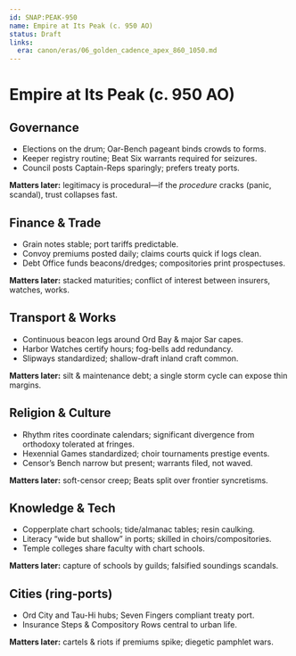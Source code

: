 ```yaml
---
id: SNAP:PEAK-950
name: Empire at Its Peak (c. 950 AO)
status: Draft
links:
  era: canon/eras/06_golden_cadence_apex_860_1050.md
---
```


# Empire at Its Peak (c. 950 AO)

## Governance
- Elections on the drum; Oar-Bench pageant binds crowds to forms.
- Keeper registry routine; Beat Six warrants required for seizures.
- Council posts Captain-Reps sparingly; prefers treaty ports.

**Matters later:** legitimacy is procedural—if the *procedure* cracks (panic, scandal), trust collapses fast.

## Finance & Trade
- Grain notes stable; port tariffs predictable.
- Convoy premiums posted daily; claims courts quick if logs clean.
- Debt Office funds beacons/dredges; compositories print prospectuses.

**Matters later:** stacked maturities; conflict of interest between insurers, watches, works.

## Transport & Works
- Continuous beacon legs around Ord Bay & major Sar capes.
- Harbor Watches certify hours; fog-bells add redundancy.
- Slipways standardized; shallow-draft inland craft common.

**Matters later:** silt & maintenance debt; a single storm cycle can expose thin margins.

## Religion & Culture
- Rhythm rites coordinate calendars; significant divergence from orthodoxy tolerated at fringes.
- Hexennial Games standardized; choir tournaments prestige events.
- Censor’s Bench narrow but present; warrants filed, not waved.

**Matters later:** soft-censor creep; Beats split over frontier syncretisms.

## Knowledge & Tech
- Copperplate chart schools; tide/almanac tables; resin caulking.
- Literacy “wide but shallow” in ports; skilled in choirs/compositories.
- Temple colleges share faculty with chart schools.

**Matters later:** capture of schools by guilds; falsified soundings scandals.

## Cities (ring-ports)
- Ord City and Tau-Hi hubs; Seven Fingers compliant treaty port.
- Insurance Steps & Compository Rows central to urban life.

**Matters later:** cartels & riots if premiums spike; diegetic pamphlet wars.
